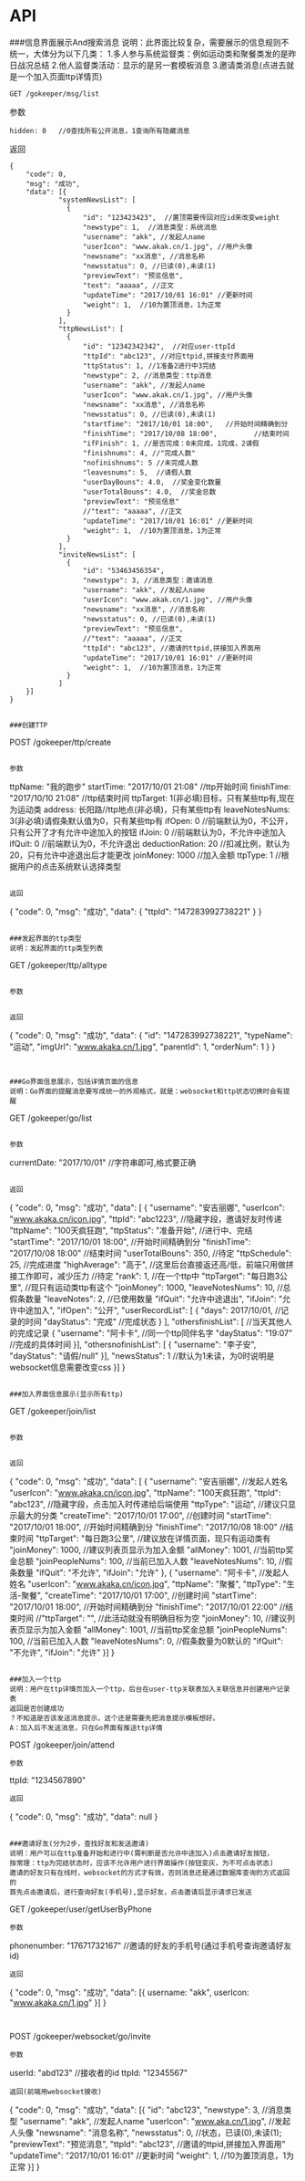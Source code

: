 # API

###信息界面展示And搜索消息
说明：此界面比较复杂，需要展示的信息规则不统一，大体分为以下几类：
1.多人参与系统监督类：例如运动类和聚餐类发的是昨日战况总结
2.他人监督类活动：显示的是另一套模板消息
3.邀请类消息(点进去就是一个加入页面ttp详情页)

```
GET /gokeeper/msg/list
```
参数
```
hidden: 0   //0查找所有公开消息，1查询所有隐藏消息
```
返回
```
{
    "code": 0,
    "msg": "成功",
    "data": [{
            "systemNewsList": [
              {
                  "id": "123423423",  //置顶需要传回对应id来改变weight
                  "newstype": 1,  //消息类型：系统消息
                  "username": "akk", //发起人name
                  "userIcon": "www.akak.cn/1.jpg", //用户头像
                  "newsname": "xx消息", //消息名称
                  "newsstatus": 0, //已读(0),未读(1)
                  "previewText": "预览信息",
                  "text": "aaaaa", //正文
                  "updateTime": "2017/10/01 16:01" //更新时间
                  "weight": 1,  //10为置顶消息，1为正常
              }
            ],
            "ttpNewsList": [
              {
                  "id": "12342342342",  //对应user-ttpId
                  "ttpId": "abc123", //对应ttpid,拼接支付界面用
                  "ttpStatus": 1, //1准备2进行中3完结
                  "newstype": 2, //消息类型：ttp消息
                  "username": "akk", //发起人name
                  "userIcon": "www.akak.cn/1.jpg", //用户头像
                  "newsname": "xx消息", //消息名称
                  "newsstatus": 0, //已读(0),未读(1)
                  "startTime": "2017/10/01 18:00",   //开始时间精确到分
                  "finishTime": "2017/10/08 18:00",         //结束时间
                  "ifFinish": 1, //是否完成：0未完成，1完成，2请假
                  "finishnums": 4, //"完成人数"
                  "nofinishnums": 5 //未完成人数
                  "leavesnums": 5,  //请假人数
                  "userDayBouns": 4.0,  //奖金变化数量
                  "userTotalBouns": 4.0,  //奖金总数
                  "previewText": "预览信息"
                  //"text": "aaaaa", //正文
                  "updateTime": "2017/10/01 16:01" //更新时间
                  "weight": 1,  //10为置顶消息，1为正常
              }
            ],
            "inviteNewsList": [
              {
                  "id": "53463456354",
                  "newstype": 3, //消息类型：邀请消息
                  "username": "akk", //发起人name
                  "userIcon": "www.akak.cn/1.jpg", //用户头像
                  "newsname": "xx消息", //消息名称
                  "newsstatus": 0, //已读(0),未读(1)
                  "previewText": "预览信息",
                  //"text": "aaaaa", //正文
                  "ttpId": "abc123", //邀请的ttpid,拼接加入界面用
                  "updateTime": "2017/10/01 16:01" //更新时间
                  "weight": 1,  //10为置顶消息，1为正常
              }
            ]
    }]
}


###创建TTP

```
POST /gokeeper/ttp/create
```

参数

```
ttpName: "我的跑步"
startTime: "2017/10/01 21:08" //ttp开始时间
finishTime: "2017/10/10 21:08" //ttp结束时间
ttpTarget: 1(非必填)目标，只有某些ttp有,现在为运动类
address: 长阳路//ttp地点(非必填)，只有某些ttp有
leaveNotesNums: 3(非必填)请假条默认值为0，只有某些ttp有
ifOpen: 0 //前端默认为0，不公开，只有公开了才有允许中途加入的按钮
ifJoin: 0 //前端默认为0，不允许中途加入
ifQuit: 0 //前端默认为0，不允许退出
deductionRation: 20 //扣减比例，默认为20，只有允许中途退出后才能更改
joinMoney: 1000 //加入金额
ttpType: 1 //根据用户的点击系统默认选择类型

```

返回

```
{
  "code": 0,
  "msg": "成功",
  "data": {
      "ttpId": "147283992738221" 
  }
}
```

###发起界面的ttp类型
说明：发起界面的ttp类型列表

```
GET /gokeeper/ttp/alltype
```

参数
```

```

返回

```
{
  "code": 0,
  "msg": "成功",
  "data": {
      "id": "147283992738221",
      "typeName": "运动",
      "imgUrl": "www.akaka.cn/1.jpg",
      "parentId": 1,
      "orderNum": 1
  }
}
```


###Go界面信息展示，包括详情页面的信息
说明：Go界面的提醒消息要写成统一的外观格式，就是：websocket和ttp状态切换时会有提醒

```
GET /gokeeper/go/list
```

参数

```
currentDate: "2017/10/01" //字符串即可,格式要正确
```

返回

```
{
    "code": 0,
    "msg": "成功",
    "data": [
        {
            "username": "安吉丽娜",
            "userIcon": "www.akaka.cn/icon.jpg",
            "ttpId": "abc1223", //隐藏字段，邀请好友时传递
            "ttpName": "100天疯狂跑",
            "ttpStatus": "准备开始",  //进行中、完结
            "startTime": "2017/10/01 18:00",   //开始时间精确到分
            "finishTime": "2017/10/08 18:00"         //结束时间
            "userTotalBouns": 350,
    //待定   "ttpSchedule": 25,  //完成进度
            "highAverage": "高于", //这里后台直接返还高/低，前端只用做拼接工作即可，减少压力
    //待定   "rank": 1,  //在一个ttp中
            "ttpTarget": "每日跑3公里",  //现只有运动类ttp有这个
            "joinMoney": 1000,
            "leaveNotesNums": 10, //总假条数量
            "leaveNotes": 2,  //已使用数量
            "ifQuit": "允许中途退出", 
            "ifJoin": "允许中途加入",
            "ifOpen": "公开", 
            "userRecordList": [
              {
                  "days": 2017/10/01,  //记录的时间
                  "dayStatus": "完成" //完成状态
              }
            ],
            "othersfinishList": [     //当天其他人的完成记录
              {
                  "username": "阿卡卡", //同一个ttp同伴名字
                  "dayStatus": "19:07" //完成的具体时间
              }],
            "othersnofinishList": [
              {
                  "username": "李子安",
                  "dayStatus": "请假/null"
            }],
            "newsStatus": 1   //默认为1未读，为0时说明是websocket信息需要改变css
        }]
}
```

###加入界面信息展示(显示所有ttp)

```
GET /gokeeper/join/list
```

参数

```
```

返回

```
{
  "code": 0,
  "msg": "成功",
  "data": [
    {
      "username": "安吉丽娜", //发起人姓名
      "userIcon": "www.akaka.cn/icon.jpg",
      "ttpName": "100天疯狂跑",
      "ttpId": "abc123",  //隐藏字段，点击加入时传递给后端使用
      "ttpType": "运动",  //建议只显示最大的分类
      "createTime": "2017/10/01 17:00", //创建时间
      "startTime": "2017/10/01 18:00",   //开始时间精确到分
      "finishTime": "2017/10/08 18:00"         //结束时间
      "ttpTarget": "每日跑3公里",        //建议放在详情页面，现只有运动类有
      "joinMoney": 1000,  //建议列表页显示为加入金额
      "allMoney": 1001,   //当前ttp奖金总额
      "joinPeopleNums": 100, //当前已加入人数
      "leaveNotesNums": 10, //假条数量
      "ifQuit": "不允许",
      "ifJoin": "允许"
    },
    {
      "username": "阿卡卡", //发起人姓名
      "userIcon": "www.akaka.cn/icon.jpg",
      "ttpName": "聚餐",
      "ttpType": "生活-聚餐",
      "createTime": "2017/10/01 17:00", //创建时间
      "startTime": "2017/10/01 18:00",   //开始时间精确到分
      "finishTime": "2017/10/01 22:00"         //结束时间
      //"ttpTarget": "",        //此活动就没有明确目标为空
      "joinMoney": 10,  //建议列表页显示为加入金额
      "allMoney": 1001,   //当前ttp奖金总额
      "joinPeopleNums": 100, //当前已加入人数
      "leaveNotesNums": 0, //假条数量为0默认的
      "ifQuit": "不允许",
      "ifJoin": "允许"
    }]
}
```

###加入一个ttp
说明：用户在ttp详情页加入一个ttp，后台在user-ttp关联表加入关联信息并创建用户记录表
返回是否创建成功
？不知道是否该发送消息提示，这个还是需要先把消息提示模板想好。
A：加入后不发送消息，只在Go界面有推送ttp详情

```
POST /gokeeper/join/attend
```
参数
```
ttpId: "1234567890"
```
返回
```
{
    "code": 0,
    "msg": "成功",
    "data": null
}
```

###邀请好友(分为2步，查找好友和发送邀请)
说明：用户可以在ttp准备开始和进行中(需判断是否允许中途加入)点击邀请好友按钮，
按常理：ttp为完结状态时，应该不允许用户进行界面操作(按钮变灰，为不可点击状态)
邀请的好友只有在线时，websocket的方式才有效，否则消息还是通过数据库查询的方式返回的
首先点击邀请后，进行查询好友(手机号),显示好友，点击邀请后显示请求已发送

```
GET /gokeeper/user/getUserByPhone
```
参数
```
phonenumber: "17671732167"  //邀请的好友的手机号(通过手机号查询邀请好友id)
```
返回
```
{
    "code": 0,
    "msg": "成功",
    "data": [{
      username: "akk",
      userIcon: "www.akaka.cn/1.jpg"
    }]
}
```


```
POST /gokeeper/websocket/go/invite
```
参数
```
userId: "abd123" //接收者的id
ttpId: "12345567"
```
返回(前端用websocket接收)
```
{
    "code": 0,
    "msg": "成功",
    "data": [{
        "id": "abc123",
        "newstype": 3,  //消息类型
        "username": "akk", //发起人name
        "userIcon": "www.aka.cn/1.jpg", //发起人头像
        "newsname": "消息名称",
        "newsstatus": 0,  //状态，已读(0),未读(1);
        "previewText": "预览消息", 
        "ttpId": "abc123", //邀请的ttpid,拼接加入界面用"
        "updateTime": "2017/10/01 16:01" //更新时间
        "weight": 1,  //10为置顶消息，1为正常
    }]
}
```




